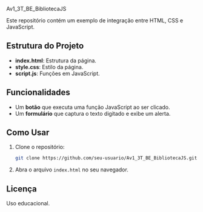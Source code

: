 Av1_3T_BE_BibliotecaJS

Este repositório contém um exemplo de integração entre HTML, CSS e JavaScript.

## Estrutura do Projeto

- **index.html**: Estrutura da página.
- **style.css**: Estilo da página.
- **script.js**: Funções em JavaScript.

## Funcionalidades

- Um **botão** que executa uma função JavaScript ao ser clicado.
- Um **formulário** que captura o texto digitado e exibe um alerta.

## Como Usar

1. Clone o repositório:
    ```bash
    git clone https://github.com/seu-usuario/Av1_3T_BE_BibliotecaJS.git
    ```
2. Abra o arquivo `index.html` no seu navegador.

## Licença

Uso educacional.
